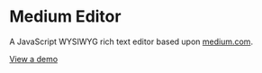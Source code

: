 # Medium Editor

A JavaScript WYSIWYG rich text editor based upon [medium.com](https://medium.com).

[View a demo](http://pricj004.github.io/medium-editor/)
